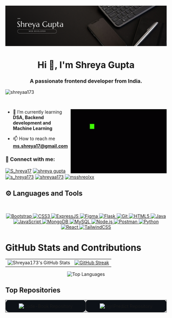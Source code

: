 ![Banner Image](https://github.com/Shreyaa173/Shreyaa173/blob/main/github%20banner.png)
<h1 align="center">Hi 👋, I'm Shreya Gupta</h1>
<h3 align="center">A passionate frontend developer from India.</h3>

<p align="left"> <img src="https://komarev.com/ghpvc/?username=shreyaa173&label=Profile%20views&color=0e75b6&style=flat" alt="shreyaa173" /> </p>

<p align="left"> <a href="https://twitter.com/" target="blank"><img src="https://img.shields.io/twitter/follow/?logo=twitter&style=for-the-badge" alt="" /></a> </p> 
<img  align = "right" alt="coding" width="300" height="200" src="https://github.com/Shreyaa173/Shreyaa173/blob/main/code-coding.gif" alt="shreyaa173" /> </p>

- 🔭 I’m currently learning **DSA, Backend development and Machine Learning**

- 📫 How to reach me **ms.shreya17@gmail.com**

<h3 align="left"> 🔗 Connect with me:</h3>
<p align="left">
</p>

  <a href="https://x.com/S_hreya17" target="blank"><img align="center" src="https://raw.githubusercontent.com/rahuldkjain/github-profile-readme-generator/master/src/images/icons/Social/twitter.svg" alt="S_hreya17" height="30" width="40" /></a>
<a href="https://www.linkedin.com/in/shreya-gupta-a783b9270/" target="blank"><img align="center" src="https://raw.githubusercontent.com/rahuldkjain/github-profile-readme-generator/master/src/images/icons/Social/linked-in-alt.svg" alt="shreya gupta" height="30" width="40" /></a>
<a href="https://www.instagram.com/s_hreya173/" target="blank"><img align="center" src="https://raw.githubusercontent.com/rahuldkjain/github-profile-readme-generator/master/src/images/icons/Social/instagram.svg" alt="s_hreya173" height="30" width="40" /></a>
<a href="https://www.leetcode.com/shreyaa173" target="blank"><img align="center" src="https://raw.githubusercontent.com/rahuldkjain/github-profile-readme-generator/master/src/images/icons/Social/leet-code.svg" alt="shreyaa173" height="30" width="40" /></a>
<a href="https://auth.geeksforgeeks.org/user/msshreolxx" target="blank"><img align="center" src="https://raw.githubusercontent.com/rahuldkjain/github-profile-readme-generator/master/src/images/icons/Social/geeks-for-geeks.svg" alt="msshreolxx" height="30" width="40" /></a>
</p>



## ⚙️ Languages and Tools

<p align="center"  style="margin-top: 50px;" >
  <a href="https://getbootstrap.com/" target="_blank">
    <img src="https://img.shields.io/badge/Bootstrap-%23ffffff.svg?style=for-the-badge&logo=bootstrap&logoColor=563D7C" alt="Bootstrap"/>
  </a>
  <a href="https://developer.mozilla.org/en-US/docs/Web/CSS" target="_blank">
    <img src="https://img.shields.io/badge/CSS3-%23ffffff.svg?style=for-the-badge&logo=css3&logoColor=1572B6" alt="CSS3"/>
  </a>
  <a href="https://expressjs.com/" target="_blank">
    <img src="https://img.shields.io/badge/Express.js-%23ffffff.svg?style=for-the-badge&logo=express&logoColor=black" alt="ExpressJS"/>
  </a>
  <a href="https://www.figma.com/" target="_blank">
    <img src="https://img.shields.io/badge/Figma-%23ffffff.svg?style=for-the-badge&logo=figma&logoColor=F24E1E" alt="Figma"/>
  </a>
  <a href="https://flask.palletsprojects.com/" target="_blank">
    <img src="https://img.shields.io/badge/Flask-%23ffffff.svg?style=for-the-badge&logo=flask&logoColor=black" alt="Flask"/>
  </a>
  <a href="https://git-scm.com/" target="_blank">
    <img src="https://img.shields.io/badge/Git-%23ffffff.svg?style=for-the-badge&logo=git&logoColor=F05032" alt="Git"/>
  </a>
  <a href="https://developer.mozilla.org/en-US/docs/Web/HTML" target="_blank">
    <img src="https://img.shields.io/badge/HTML5-%23ffffff.svg?style=for-the-badge&logo=html5&logoColor=E34F26" alt="HTML5"/>
  </a>
  <a href="https://www.java.com/" target="_blank">
    <img src="https://img.shields.io/badge/Java-%23ffffff.svg?style=for-the-badge&logo=java&logoColor=007396" alt="Java"/>
  </a>
  <a href="https://developer.mozilla.org/en-US/docs/Web/JavaScript" target="_blank">
    <img src="https://img.shields.io/badge/JavaScript-%23ffffff.svg?style=for-the-badge&logo=javascript&logoColor=F7DF1E" alt="JavaScript"/>
  </a>
  <a href="https://www.mongodb.com/" target="_blank">
    <img src="https://img.shields.io/badge/MongoDB-%23ffffff.svg?style=for-the-badge&logo=mongodb&logoColor=47A248" alt="MongoDB"/>
  </a>
  <a href="https://www.mysql.com/" target="_blank">
    <img src="https://img.shields.io/badge/MySQL-%23ffffff.svg?style=for-the-badge&logo=mysql&logoColor=4479A1" alt="MySQL"/>
  </a>
  <a href="https://nodejs.org/" target="_blank">
    <img src="https://img.shields.io/badge/Node.js-%23ffffff.svg?style=for-the-badge&logo=nodedotjs&logoColor=339933" alt="Node.js"/>
  </a>
  <a href="https://www.postman.com/" target="_blank">
    <img src="https://img.shields.io/badge/Postman-%23ffffff.svg?style=for-the-badge&logo=postman&logoColor=FF6C37" alt="Postman"/>
  </a>
  <a href="https://www.python.org/" target="_blank">
    <img src="https://img.shields.io/badge/Python-%23ffffff.svg?style=for-the-badge&logo=python&logoColor=3776AB" alt="Python"/>
  </a>
  <a href="https://reactjs.org/" target="_blank">
    <img src="https://img.shields.io/badge/React-%23ffffff.svg?style=for-the-badge&logo=react&logoColor=61DAFB" alt="React"/>
  </a>
  <a href="https://tailwindcss.com/" target="_blank">
    <img src="https://img.shields.io/badge/TailwindCSS-%23ffffff.svg?style=for-the-badge&logo=tailwindcss&logoColor=06B6D4" alt="TailwindCSS"/>
  </a>
</p>



# GitHub Stats and Contributions

<!-- Table for aligning stats and streak side by side -->
<table>
  <tr>
    <td>
      <!-- GitHub Stats -->
      <img src="https://github-readme-stats.vercel.app/api?username=Shreyaa173&theme=dark&show_icons=true&hide_border=false&count_private=true" alt="Shreyaa173's GitHub Stats" />
    </td>
    <td>
      <!-- GitHub Streak -->
     <a href="https://git.io/streak-stats"><img src="https://streak-stats.demolab.com?user=shreyaa173&theme=dark" alt="GitHub Streak" /></a>
    </td>
  </tr>
</table>

<!-- Most Used Languages Section -->
<p align="center">
    <img src="https://github-readme-stats.vercel.app/api/top-langs?username=Shreyaa173&show_icons=true&locale=en&layout=compact&theme=dark" alt="Top Languages" />
</p>

## Top Repositories
<!-- Table for aligning stats and streak side by side -->
<div align="center">

 <table>
  <tr>
    <td align="center" style="border: 1px solid #444; border-radius: 10px; padding: 10px; width: 400px; background-color: #0d1117;">
      <!-- Code-Book Card -->
      <a href="https://github.com/Shreyaa173/Code-Book" style="text-decoration: none;">
        <img src="https://github-readme-stats.vercel.app/api/pin/?username=Shreyaa173&repo=Code-Book&theme=dark&show_owner=true&v=2" alt="Code-Book Repository" />
      </a>
    </td>
    <td align="center" style="border: 1px solid #444; border-radius: 10px; padding: 10px; width: 400px; background-color: #0d1117;">
      <!-- AgriPredict Card -->
      <a href="https://github.com/Shreyaa173/AgriPredict" style="text-decoration: none;">
        <img src="https://github-readme-stats.vercel.app/api/pin/?username=Shreyaa173&repo=AgriPredict&theme=dark&show_owner=true&v=2" alt="AgriPredict Repository" />
      </a>
    </td>
  </tr>
</table>


</div>


